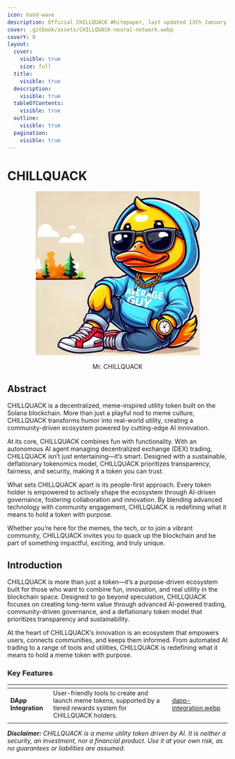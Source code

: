 ```yaml
---
icon: hand-wave
description: Official CHILLQUACK Whitepaper, last updated 13th January 2025
cover: .gitbook/assets/CHILLQUACK-neural-network.webp
coverY: 0
layout:
  cover:
    visible: true
    size: full
  title:
    visible: true
  description:
    visible: true
  tableOfContents:
    visible: true
  outline:
    visible: true
  pagination:
    visible: true
---
```


# CHILLQUACK

<div align="center"><figure><img src=".gitbook/assets/CHILLQUACK.jpeg" alt="Official token meme logo, Mr. CHILLQUACK" width="375"><figcaption><p>Mr. CHILLQUACK</p></figcaption></figure></div>

## Abstract

CHILLQUACK is a decentralized, meme-inspired utility token built on the Solana blockchain. More than just a playful nod to meme culture, CHILLQUACK transforms humor into real-world utility, creating a community-driven ecosystem powered by cutting-edge AI innovation.

At its core, CHILLQUACK combines fun with functionality. With an autonomous AI agent managing decentralized exchange (DEX) trading, CHILLQUACK isn’t just entertaining—it’s smart. Designed with a sustainable, deflationary tokenomics model, CHILLQUACK prioritizes transparency, fairness, and security, making it a token you can trust.

What sets CHILLQUACK apart is its people-first approach. Every token holder is empowered to actively shape the ecosystem through AI-driven governance, fostering collaboration and innovation. By blending advanced technology with community engagement, CHILLQUACK is redefining what it means to hold a token with purpose.

Whether you’re here for the memes, the tech, or to join a vibrant community, CHILLQUACK invites you to quack up the blockchain and be part of something impactful, exciting, and truly unique.

## Introduction

CHILLQUACK is more than just a token—it’s a purpose-driven ecosystem built for those who want to combine fun, innovation, and real utility in the blockchain space. Designed to go beyond speculation, CHILLQUACK focuses on creating long-term value through advanced AI-powered trading, community-driven governance, and a deflationary token model that prioritizes transparency and sustainability.

At the heart of CHILLQUACK’s innovation is an ecosystem that empowers users, connects communities, and keeps them informed. From automated AI trading to a range of tools and utilities, CHILLQUACK is redefining what it means to hold a meme token with purpose.

### Key Features

<table data-column-title-hidden data-view="cards" data-full-width="true"><thead><tr><th></th><th></th><th data-type="content-ref"></th><th data-hidden data-card-cover data-type="files"></th></tr></thead><tbody><tr><td><strong>DApp Integration</strong></td><td>User-friendly tools to create and launch meme tokens, supported by a tiered rewards system for CHILLQUACK holders.</td><td></td><td><a href=".gitbook/assets/dapp-integration.webp">dapp-integration.webp</a></td></tr><tr><td></td><td></td><td></td><td></td></tr></tbody></table>

_**Disclaimer:** CHILLQUACK is a meme utility token driven by AI. It is neither a security, an investment, nor a financial product. Use it at your own risk, as no guarantees or liabilities are assumed._
